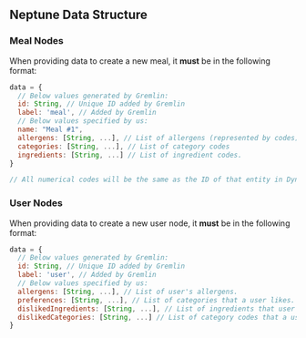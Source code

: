 

## Neptune Data Structure

### Meal Nodes
When providing data to create a new meal, it **must** be in the following format:

```javascript
data = {
  // Below values generated by Gremlin:
  id: String, // Unique ID added by Gremlin
  label: 'meal', // Added by Gremlin
  // Below values specified by us:
  name: "Meal #1",
  allergens: [String, ...], // List of allergens (represented by codes)
  categories: [String, ...], // List of category codes
  ingredients: [String, ...] // List of ingredient codes.
}

// All numerical codes will be the same as the ID of that entity in DynamoDB.
```

### User Nodes

When providing data to create a new user node, it **must** be in the following format:

```javascript
data = {
  // Below values generated by Gremlin:
  id: String, // Unique ID added by Gremlin
  label: 'user', // Added by Gremlin
  // Below values specified by us:
  allergens: [String, ...], // List of user's allergens.
  preferences: [String, ...], // List of categories that a user likes. (E.g vegan, mexican)
  dislikedIngredients: [String, ...], // List of ingredients that user dislikes.
  dislikedCategories: [String, ...] // List of category codes that a user dislikes.
}
```